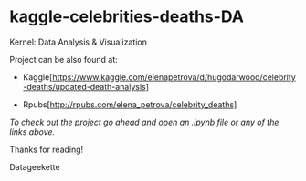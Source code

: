 # kaggle-celebrities-deaths-DA
Kernel: Data Analysis &amp; Visualization

Project can be also found at:
- Kaggle[https://www.kaggle.com/elenapetrova/d/hugodarwood/celebrity-deaths/updated-death-analysis]

- Rpubs[http://rpubs.com/elena_petrova/celebrity_deaths]

*To check out the project go ahead and open an .ipynb file or any of the links above.*

Thanks for reading!

Datageekette
